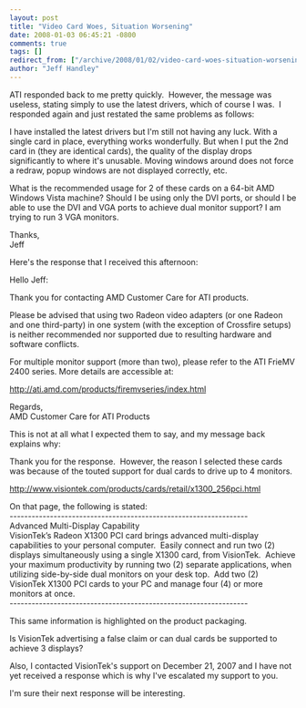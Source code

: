 ```yaml
---
layout: post
title: "Video Card Woes, Situation Worsening"
date: 2008-01-03 06:45:21 -0800
comments: true
tags: []
redirect_from: ["/archive/2008/01/02/video-card-woes-situation-worsening.aspx/"]
author: "Jeff Handley"
---
```

<!-- more -->
<p>ATI responded back to me pretty quickly.  However, the message was useless, stating simply to use the latest drivers, which of course I was.  I responded again and just restated the same problems as follows:</p>  <p>I have installed the latest drivers but I'm still not having any luck. With a single card in place, everything works wonderfully. But when I put the 2nd card in (they are identical cards), the quality of the display drops significantly to where it's unusable. Moving windows around does not force a redraw, popup windows are not displayed correctly, etc.</p>  <p>What is the recommended usage for 2 of these cards on a 64-bit AMD Windows Vista machine? Should I be using only the DVI ports, or should I be able to use the DVI and VGA ports to achieve dual monitor support? I am trying to run 3 VGA monitors.</p>  <p>Thanks,   <br />Jeff</p>  <p>Here's the response that I received this afternoon:</p>  <p>Hello Jeff: </p>  <p>Thank you for contacting AMD Customer Care for ATI products. </p>  <p>Please be advised that using two Radeon video adapters (or one Radeon and one third-party) in one system (with the exception of Crossfire setups) is neither recommended nor supported due to resulting hardware and software conflicts. </p>  <p>For multiple monitor support (more than two), please refer to the ATI FrieMV 2400 series. More details are accessible at: </p>  <p><a href="http://ati.amd.com/products/firemvseries/index.html">http://ati.amd.com/products/firemvseries/index.html</a></p>  <p>Regards,   <br />AMD Customer Care for ATI Products </p>  <p><font>This is not at all what I expected them to say, and my message back explains why:</font></p>  <p>Thank you for the response.  However, the reason I selected these cards was because of the touted support for dual cards to drive up to 4 monitors. </p>  <p><a href="http://www.visiontek.com/products/cards/retail/x1300_256pci.html">http://www.visiontek.com/products/cards/retail/x1300_256pci.html</a></p>  <p>On that page, the following is stated:   <br />-----------------------------------------------------------------  <br />Advanced Multi-Display Capability  <br />VisionTek’s Radeon X1300 PCI card brings advanced multi-display capabilities to your personal computer.  Easily connect and run two (2) displays simultaneously using a single X1300 card, from VisionTek.  Achieve your maximum productivity by running two (2) separate applications, when utilizing side-by-side dual monitors on your desk top.  Add two (2) VisionTek X1300 PCI cards to your PC and manage four (4) or more monitors at once.  <br />-----------------------------------------------------------------</p>  <p>This same information is highlighted on the product packaging.</p>  <p>Is VisionTek advertising a false claim or can dual cards be supported to achieve 3 displays?</p>  <p>Also, I contacted VisionTek's support on December 21, 2007 and I have not yet received a response which is why I've escalated my support to you.</p>  <p><font>I'm sure their next response will be interesting.</font></p>

